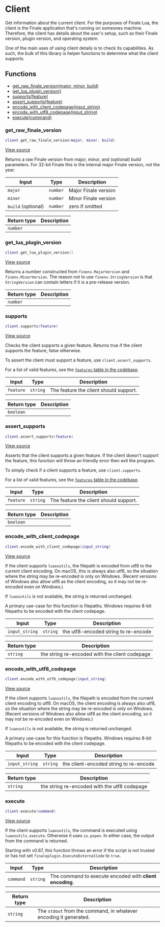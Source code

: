 # Client

Get information about the current client. For the purposes of Finale Lua, the client is
the Finale application that's running on someones machine. Therefore, the client has
details about the user's setup, such as their Finale version, plugin version, and
operating system.

One of the main uses of using client details is to check its capabilities. As such,
the bulk of this library is helper functions to determine what the client supports.

## Functions

- [get_raw_finale_version(major, minor, build)](#get_raw_finale_version)
- [get_lua_plugin_version()](#get_lua_plugin_version)
- [supports(feature)](#supports)
- [assert_supports(feature)](#assert_supports)
- [encode_with_client_codepage(input_string)](#encode_with_client_codepage)
- [encode_with_utf8_codepage(input_string)](#encode_with_utf8_codepage)
- [execute(command)](#execute)

### get_raw_finale_version

```lua
client.get_raw_finale_version(major, minor, build)
```

[View source](https://github.com/finale-lua/lua-scripts/tree/refs/heads/master/src/library/client.lua#L61)

Returns a raw Finale version from major, minor, and (optional) build parameters. For 32-bit Finale
this is the internal major Finale version, not the year.

| Input | Type | Description |
| ----- | ---- | ----------- |
| `major` | `number` | Major Finale version |
| `minor` | `number` | Minor Finale version |
| `build` (optional) | `number` | zero if omitted |

| Return type | Description |
| ----------- | ----------- |
| `number` |  |

### get_lua_plugin_version

```lua
client.get_lua_plugin_version()
```

[View source](https://github.com/finale-lua/lua-scripts/tree/refs/heads/master/src/library/client.lua#L77)

Returns a number constructed from `finenv.MajorVersion` and `finenv.MinorVersion`. The reason not
to use `finenv.StringVersion` is that `StringVersion` can contain letters if it is a pre-release
version.

| Return type | Description |
| ----------- | ----------- |
| `number` |  |

### supports

```lua
client.supports(feature)
```

[View source](https://github.com/finale-lua/lua-scripts/tree/refs/heads/master/src/library/client.lua#L134)

Checks the client supports a given feature. Returns true if the client
supports the feature, false otherwise.

To assert the client must support a feature, use `client.assert_supports`.

For a list of valid features, see the [`features` table in the codebase](https://github.com/finale-lua/lua-scripts/blob/master/src/library/client.lua#L52).

| Input | Type | Description |
| ----- | ---- | ----------- |
| `feature` | `string` | The feature the client should support. |

| Return type | Description |
| ----------- | ----------- |
| `boolean` |  |

### assert_supports

```lua
client.assert_supports(feature)
```

[View source](https://github.com/finale-lua/lua-scripts/tree/refs/heads/master/src/library/client.lua#L155)

Asserts that the client supports a given feature. If the client doesn't
support the feature, this function will throw an friendly error then
exit the program.

To simply check if a client supports a feature, use `client.supports`.

For a list of valid features, see the [`features` table in the codebase](https://github.com/finale-lua/lua-scripts/blob/master/src/library/client.lua#L52).

| Input | Type | Description |
| ----- | ---- | ----------- |
| `feature` | `string` | The feature the client should support. |

| Return type | Description |
| ----------- | ----------- |
| `boolean` |  |

### encode_with_client_codepage

```lua
client.encode_with_client_codepage(input_string)
```

[View source](https://github.com/finale-lua/lua-scripts/tree/refs/heads/master/src/library/client.lua#L184)

If the client supports `luaosutils`, the filepath is encoded from utf8 to the current client
encoding. On macOS, this is always also utf8, so the situation where the string may be re-encoded
is only on Windows. (Recent versions of Windows also allow utf8 as the client encoding, so it may
not be re-encoded even on Windows.)

If `luaosutils` is not available, the string is returned unchanged.

A primary use-case for this function is filepaths. Windows requires 8-bit filepaths to be encoded
with the client codepage.

| Input | Type | Description |
| ----- | ---- | ----------- |
| `input_string` | `string` | the utf8-encoded string to re-encode |

| Return type | Description |
| ----------- | ----------- |
| `string` | the string re-encoded with the client codepage |

### encode_with_utf8_codepage

```lua
client.encode_with_utf8_codepage(input_string)
```

[View source](https://github.com/finale-lua/lua-scripts/tree/refs/heads/master/src/library/client.lua#L210)

If the client supports `luaosutils`, the filepath is encoded from the current client encoding
to utf8. On macOS, the client encoding is always also utf8, so the situation where the string may
be re-encoded is only on Windows. (Recent versions of Windows also allow utf8 as the client encoding, so it may
not be re-encoded even on Windows.)

If `luaosutils` is not available, the string is returned unchanged.

A primary use-case for this function is filepaths. Windows requires 8-bit filepaths to be encoded
with the client codepage.

| Input | Type | Description |
| ----- | ---- | ----------- |
| `input_string` | `string` | the client-encoded string to re-encode |

| Return type | Description |
| ----------- | ----------- |
| `string` | the string re-encoded with the utf8 codepage |

### execute

```lua
client.execute(command)
```

[View source](https://github.com/finale-lua/lua-scripts/tree/refs/heads/master/src/library/client.lua#L232)

If the client supports `luaosutils`, the command is executed using `luaosutils.execute`. Otherwise it uses `io.popen`.
In either case, the output from the command is returned.

Starting with v0.67, this function throws an error if the script is not trusted or has not set
`finaleplugin.ExecuteExternalCode` to `true`.

| Input | Type | Description |
| ----- | ---- | ----------- |
| `command` | `string` | The command to execute encoded with **client encoding**. |

| Return type | Description |
| ----------- | ----------- |
| `string` | The `stdout` from the command, in whatever encoding it generated. |
